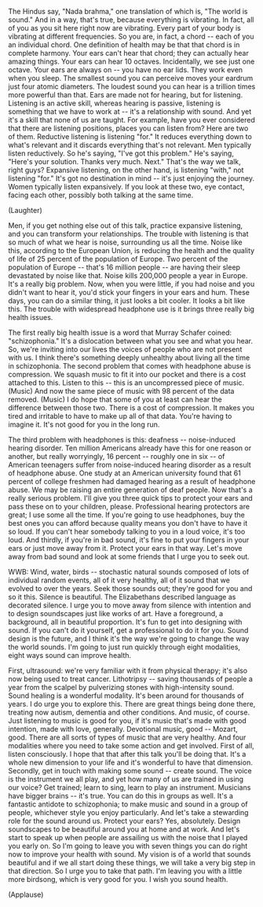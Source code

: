 
The Hindus say, &quot;Nada brahma,&quot;
one translation of which is, &quot;The world is sound.&quot;
And in a way, that&#39;s true, because everything is vibrating.
In fact, all of you as you sit here right now are vibrating.
Every part of your body is vibrating at different frequencies.
So you are, in fact, a chord --
each of you an individual chord.
One definition of health may be
that that chord is in complete harmony.
Your ears can&#39;t hear that chord;
they can actually hear amazing things. Your ears can hear 10 octaves.
Incidentally, we see just one octave.
Your ears are always on -- you have no ear lids.
They work even when you sleep.
The smallest sound you can perceive
moves your eardrum just four atomic diameters.
The loudest sound you can hear
is a trillion times more powerful than that.
Ears are made not for hearing,
but for listening.
Listening is an active skill,
whereas hearing is passive, listening is something that we have to work at --
it&#39;s a relationship with sound.
And yet it&#39;s a skill that none of us are taught.
For example, have you ever considered that there are listening positions,
places you can listen from?
Here are two of them.
Reductive listening is listening &quot;for.&quot;
It reduces everything down to what&#39;s relevant
and it discards everything that&#39;s not relevant.
Men typically listen reductively.
So he&#39;s saying, &quot;I&#39;ve got this problem.&quot;
He&#39;s saying, &quot;Here&#39;s your solution. Thanks very much. Next.&quot;
That&#39;s the way we talk, right guys?
Expansive listening, on the other hand,
is listening &quot;with,&quot; not listening &quot;for.&quot;
It&#39;s got no destination in mind --
it&#39;s just enjoying the journey.
Women typically listen expansively.
If you look at these two, eye contact, facing each other,
possibly both talking at the same time.

(Laughter)

Men, if you get nothing else out of this talk,
practice expansive listening,
and you can transform your relationships.
The trouble with listening is that so much of what we hear
is noise, surrounding us all the time.
Noise like this, according to the European Union,
is reducing the health and the quality of life
of 25 percent
of the population of Europe.
Two percent of the population of Europe --
that&#39;s 16 million people --
are having their sleep devastated
by noise like that.
Noise kills
200,000 people a year in Europe.
It&#39;s a really big problem.
Now, when you were little, if you had noise and you didn&#39;t want to hear it,
you&#39;d stick your fingers in your ears and hum.
These days, you can do a similar thing, it just looks a bit cooler.
It looks a bit like this.
The trouble with widespread headphone use
is it brings three really big health issues.

The first really big health issue is a word that Murray Schafer coined:
&quot;schizophonia.&quot;
It&#39;s a dislocation
between what you see and what you hear.
So, we&#39;re inviting into our lives
the voices of people who are not present with us.
I think there&#39;s something deeply unhealthy
about living all the time in schizophonia.
The second problem that comes with headphone abuse
is compression.
We squash music to fit it into our pocket
and there is a cost attached to this.
Listen to this -- this is an uncompressed piece of music.
(Music)
And now the same piece of music with 98 percent of the data removed.
(Music)
I do hope that some of you at least
can hear the difference between those two.
There is a cost of compression.
It makes you tired and irritable to have to make up all of that data.
You&#39;re having to imagine it.
It&#39;s not good for you in the long run.

The third problem with headphones is this: deafness --
noise-induced hearing disorder.
Ten million Americans already have this for one reason or another,
but really worryingly,
16 percent --
roughly one in six -- of American teenagers
suffer from noise-induced hearing disorder
as a result of headphone abuse.
One study at an American university
found that 61 percent of college freshmen
had damaged hearing
as a result of headphone abuse.
We may be raising an entire generation of deaf people.
Now that&#39;s a really serious problem.
I&#39;ll give you three quick tips to protect your ears
and pass these on to your children, please.
Professional hearing protectors are great;
I use some all the time.
If you&#39;re going to use headphones, buy the best ones you can afford
because quality means you don&#39;t have to have it so loud.
If you can&#39;t hear somebody talking to you in a loud voice,
it&#39;s too loud.
And thirdly, if you&#39;re in bad sound,
it&#39;s fine to put your fingers in your ears or just move away from it.
Protect your ears in that way.
Let&#39;s move away from bad sound and look at some friends that I urge you to seek out.

WWB:
Wind, water, birds --
stochastic natural sounds
composed of lots of individual random events,
all of it very healthy,
all of it sound that we evolved to over the years.
Seek those sounds out; they&#39;re good for you and so it this.
Silence is beautiful.
The Elizabethans described language
as decorated silence.
I urge you to move away from silence with intention
and to design soundscapes just like works of art.
Have a foreground, a background, all in beautiful proportion.
It&#39;s fun to get into designing with sound.
If you can&#39;t do it yourself, get a professional to do it for you.
Sound design is the future,
and I think it&#39;s the way we&#39;re going to change the way the world sounds.
I&#39;m going to just run quickly through eight modalities,
eight ways sound can improve health.

First, ultrasound: we&#39;re very familiar with it from physical therapy;
it&#39;s also now being used to treat cancer.
Lithotripsy -- saving thousands of people a year from the scalpel
by pulverizing stones with high-intensity sound.
Sound healing is a wonderful modality.
It&#39;s been around for thousands of years.
I do urge you to explore this.
There are great things being done there, treating now autism,
dementia and other conditions.
And music, of course. Just listening to music is good for you,
if it&#39;s music that&#39;s made with good intention,
made with love, generally.
Devotional music, good -- Mozart, good.
There are all sorts of types of music
that are very healthy.
And four modalities where you need to take some action
and get involved.
First of all, listen consciously.
I hope that that after this talk you&#39;ll be doing that.
It&#39;s a whole new dimension to your life and it&#39;s wonderful to have that dimension.
Secondly, get in touch with making some sound --
create sound.
The voice is the instrument we all play,
and yet how many of us are trained in using our voice? Get trained;
learn to sing, learn to play an instrument.
Musicians have bigger brains -- it&#39;s true.
You can do this in groups as well.
It&#39;s a fantastic antidote to schizophonia;
to make music and sound in a group of people,
whichever style you enjoy particularly.
And let&#39;s take a stewarding role for the sound around us.
Protect your ears? Yes, absolutely.
Design soundscapes to be beautiful around you
at home and at work.
And let&#39;s start to speak up
when people are assailing us
with the noise that I played you early on.
So I&#39;m going to leave you with seven things you can do right now
to improve your health with sound.
My vision is of a world that sounds beautiful
and if we all start doing these things,
we will take a very big step in that direction.
So I urge you to take that path.
I&#39;m leaving you with a little more birdsong, which is very good for you.
I wish you sound health.

(Applause)

